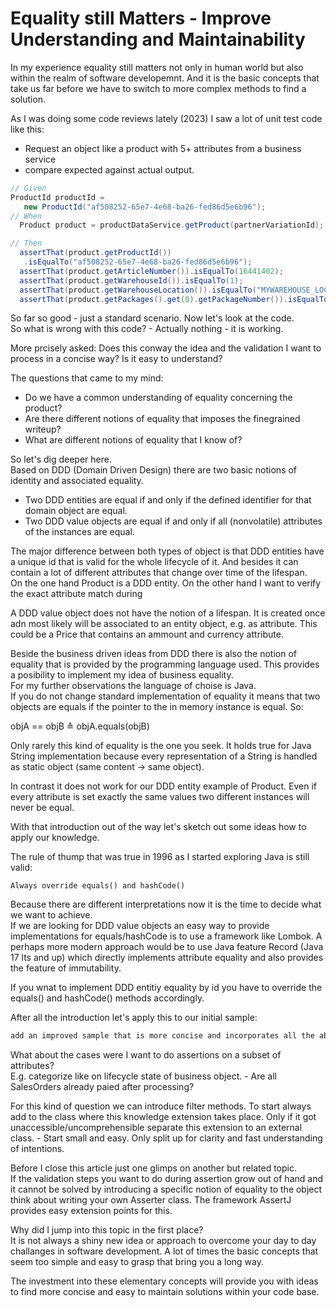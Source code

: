# Equality still Matters - Improve Understanding and Maintainability

In my experience equality still matters not only in human world but also within the realm of software developemnt. And it is the basic concepts that take us far before we have to switch to more complex methods to find a solution.   

As I was doing some code reviews lately (2023) I saw a lot of unit test code like this:  

* Request an object like a product with 5+ attributes from a business service 
* compare expected against actual output.  

```java
// Given
ProductId productId =
   new ProductId("af508252-65e7-4e68-ba26-fed86d5e6b96");
// When
  Product product = productDataService.getProduct(partnerVariationId);

// Then
  assertThat(product.getProductId())
   .isEqualTo("af508252-65e7-4e68-ba26-fed86d5e6b96");
  assertThat(product.getArticleNumber()).isEqualTo(16441402);
  assertThat(product.getWarehouseId()).isEqualTo(1);
  assertThat(product.getWarehouseLocation()).isEqualTo("MYWAREHOUSE_LOCATION");
  assertThat(product.getPackages().get(0).getPackageNumber()).isEqualTo(1);
``` 

So far so good - just a standard scenario. Now let's look at the code.  
So what is wrong with this code? - Actually nothing - it is working.    

More prcisely asked: Does this conway the idea and the validation I want to process in a concise way? Is it easy to understand?  

The questions that came to my mind:  

* Do we have a common understanding of equality concerning the product?
* Are there different notions of equality that imposes the finegrained writeup?
* What are different notions of equality that I know of?

So let's dig deeper here.  
Based on DDD (Domain Driven Design) there are two basic notions of identity and associated equality.  

* Two DDD entities are equal if and only if the defined identifier for that domain object are equal.  
* Two DDD value objects are equal if and only if all (nonvolatile) attributes of the instances are equal.  

The major difference between both types of object is that DDD entities have a unique id that is valid for the whole lifecycle of it. And besides it can contain a lot of different attributes that change over time of the lifespan.  
On the one hand Product is a DDD entity. On the other hand I want to verify the exact attribute match during 





A DDD value object does not have the notion of a lifespan. It is created once adn most likely will be associated to an entity object, e.g. as attribute. This could be a Price that contains an ammount and currency attribute.  

Beside the business driven ideas from DDD there is also the notion of equality that is provided by the programming language used. This provides a posibility to implement my idea of business equality.   
For my further observations the language of choise is Java.  
If you do not change standard implementation of equality it means that two objects are equals if the pointer to the in memory instance is equal. So:  

objA == objB &wedgeq; objA.equals(objB)

Only rarely this kind of equality is the one you seek. It holds true for Java String implementation because every representation of a String is handled as static object (same content -> same object).  

In contrast it does not work for our DDD entity example of Product. Even if every attribute is set exactly the same values two different instances will never be equal.  

With that introduction out of the way let's sketch out some ideas how to apply our knowledge.  

The rule of thump that was true in 1996 as I started exploring Java is still valid:  

    Always override equals() and hashCode()

Because there are different interpretations now it is the time to decide what we want to achieve.  
If we are looking for DDD value objects an easy way to provide implementations for equals/hashCode is to use a framework like Lombok. A perhaps more modern approach would be to use Java feature Record (Java 17 lts and up) which directly implements attribute equality and also provides the feature of immutability.  

If you wnat to implement DDD entitiy equality by id you have to override the equals() and hashCode() methods accordingly.  

After all the introduction let's apply this to our initial sample:  

```java
add an improved sample that is more concise and incorporates all the above mentioned ideas.
```

What about the cases were I want to do assertions on a subset of attributes?  
E.g. categorize like on lifecycle state of business object. - Are all SalesOrders already paied after processing?  

For this kind of question we can introduce filter methods. To start always add to the class where this knowledge extension takes place. Only if it got unaccessible/uncomprehensible separate this extension to an external class. - Start small and easy. Only split up for clarity and fast understanding of intentions.  

Before I close this article just one glimps on another but related topic.  
If the validation steps you want to do during assertion grow out of hand and it cannot be solved by introducing a specific notion of equality to the object think about writing your own Asserter class. The framework AssertJ provides easy extension points for this.  

Why did I jump into this topic in the first place?  
It is not always a shiny new idea or approach to overcome your day to day challanges in software development. A lot of times the basic concepts that seem too simple and easy to grasp that bring you a long way.  

The investment into these elementary concepts will provide you with ideas to find more concise and easy to maintain solutions within your code base.  
